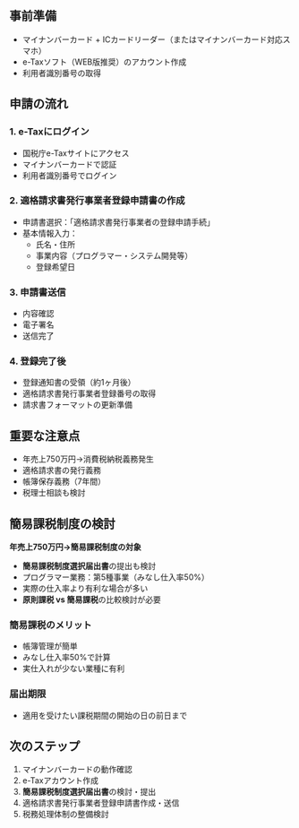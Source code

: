 
## 事前準備
- マイナンバーカード + ICカードリーダー（またはマイナンバーカード対応スマホ）
- e-Taxソフト（WEB版推奨）のアカウント作成
- 利用者識別番号の取得

## 申請の流れ

### 1. e-Taxにログイン
- 国税庁e-Taxサイトにアクセス
- マイナンバーカードで認証
- 利用者識別番号でログイン

### 2. 適格請求書発行事業者登録申請書の作成
- 申請書選択：「適格請求書発行事業者の登録申請手続」
- 基本情報入力：
  - 氏名・住所
  - 事業内容（プログラマー・システム開発等）
  - 登録希望日

### 3. 申請書送信
- 内容確認
- 電子署名
- 送信完了

### 4. 登録完了後
- 登録通知書の受領（約1ヶ月後）
- 適格請求書発行事業者登録番号の取得
- 請求書フォーマットの更新準備

## 重要な注意点
- 年売上750万円→消費税納税義務発生
- 適格請求書の発行義務
- 帳簿保存義務（7年間）
- 税理士相談も検討

## 簡易課税制度の検討
**年売上750万円→簡易課税制度の対象**
- **簡易課税制度選択届出書**の提出も検討
- プログラマー業務：第5種事業（みなし仕入率50%）
- 実際の仕入率より有利な場合が多い
- **原則課税 vs 簡易課税**の比較検討が必要

### 簡易課税のメリット
- 帳簿管理が簡単
- みなし仕入率50%で計算
- 実仕入れが少ない業種に有利

### 届出期限
- 適用を受けたい課税期間の開始の日の前日まで

## 次のステップ
1. マイナンバーカードの動作確認
2. e-Taxアカウント作成
3. **簡易課税制度選択届出書**の検討・提出
4. 適格請求書発行事業者登録申請書作成・送信
5. 税務処理体制の整備検討